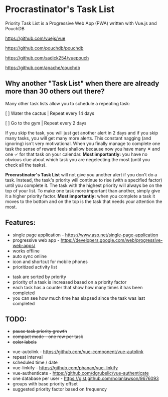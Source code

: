 # Procrastinator's Task List

Priority Task List is a Progressive Web App (PWA) written with Vue.js and PouchDB

https://github.com/vuejs/vue

https://github.com/pouchdb/pouchdb

https://github.com/sadick254/vuepouch

https://github.com/apache/couchdb

## Why another "Task List" when there are already more than 30 others out there?

Many other task lists allow you to schedule a repeating task:

[ ] Water the cactus | Repeat every 14 days

[ ] Go to the gym | Repeat every 2 days

If you skip the task, you will just get another alert in 2 days and if you skip many tasks, you will get many more alerts. This constant nagging (and ignoring) isn't very motivational. When you finally manage to complete one task the sense of reward feels shallow because now you have many ✕ and one ✓ for that task on your calendar. **Most importantly:** you have no obvious clue about which task you are negelecting the most (until you check all the tasks).

**Procrastinator's Task List** will not give you another alert if you don't do a task. Instead, the task's priority will continue to rise (with a specified factor) until you complete it. The task with the highest priority will always be on the top of your list. To make one task more important than another, simply give it a higher priority factor. **Most importantly:** when you complete a task it moves to the bottom and on the top is the task that needs your attention the most.

## Features:

- single page application - https://www.asp.net/single-page-application
- progressive web app - https://developers.google.com/web/progressive-web-apps/
- works offline
- auto sync online
- icon and shortcut for mobile phones
- prioritized activity list
<!-- -->
- task are sorted by priority
- priority of a task is increased based on a priority factor
- each task has a counter that show how many times it has been completed
- you can see how much time has elapsed since the task was last completed

## TODO:

- ~~pause task priority growth~~
- ~~compact mode - one row per task~~
- ~~color labels~~
<!-- -->
- vue-autolink - https://github.com/vue-component/vue-autolink
- repeat interval
- scheduled time / date
- ~~vue-linkify~~ - https://github.com/phanan/vue-linkify
- vue-authenticate - https://github.com/dgrubelic/vue-authenticate
- one database per user - https://gist.github.com/nolanlawson/9676093
- groups with base priority offset
- suggested priority factor based on frequency